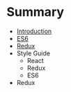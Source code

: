 # Summary

* [Introduction](README.md)
* [ES6](ES6.md)
* [Redux](React.md)
* Style Guide
   * React
   * Redux
   * ES6
* Redux

